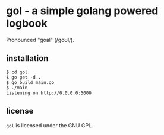 # gol - a simple golang powered logbook

Pronounced "goal" (/ɡoʊl/).

## installation

```
$ cd gol
$ go get -d .
$ go build main.go
$ ./main
Listening on http://0.0.0.0:5000
```

## license

`gol` is licensed under the GNU GPL.

